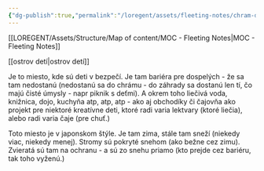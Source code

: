 ```yaml
---
{"dg-publish":true,"permalink":"/loregent/assets/fleeting-notes/chram-deti/","noteIcon":""}
---
```


[[LOREGENT/Assets/Structure/Map of content/MOC - Fleeting Notes\|MOC - Fleeting Notes]]

[[ostrov detí\|ostrov detí]] 

Je to miesto, kde sú deti v bezpečí. Je tam bariéra pre dospelých - že sa tam nedostanú (nedostanú sa do chrámu - do záhrady sa dostanú len tí, čo majú čisté úmysly - napr piknik s deťmi). A okrem toho liečivá voda, knižnica, dojo, kuchyňa atp, atp, atp - ako aj obchodíky či čajovňa ako projekt pre niektoré kreatívne deti, ktoré radi varia lektvary (ktoré liečia), alebo radi varia čaje (pre chuť.)

Toto miesto je v japonskom štýle. Je tam zima, stále tam sneží (niekedy viac, niekedy menej). Stromy sú pokryté snehom (ako bežne cez zimu). Zvieratá sú tam na ochranu - a sú zo snehu priamo (kto prejde cez bariéru, tak toho vyženú.)

